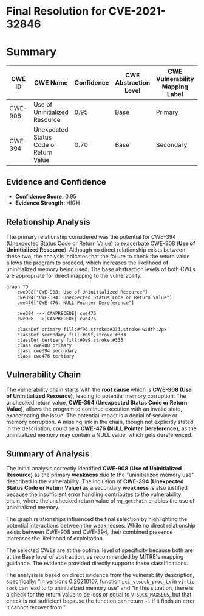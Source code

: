 # Final Resolution for CVE-2021-32846

# Summary
| CWE ID | CWE Name | Confidence | CWE Abstraction Level | CWE Vulnerability Mapping Label | CWE-Vulnerability Mapping Notes |
|---|---|---|---|---|---|
| CWE-908 | Use of Uninitialized Resource | 0.95 | Base | Primary | Allowed |
| CWE-394 | Unexpected Status Code or Return Value | 0.70 | Base | Secondary | Allowed |

## Evidence and Confidence

*   **Confidence Score:** 0.95
*   **Evidence Strength:** HIGH

## Relationship Analysis
The primary relationship considered was the potential for CWE-394 (Unexpected Status Code or Return Value) to exacerbate CWE-908 (**Use of Uninitialized Resource**). Although no direct relationship exists between these two, the analysis indicates that the failure to check the return value allows the program to proceed, which increases the likelihood of uninitialized memory being used. The base abstraction levels of both CWEs are appropriate for direct mapping to the vulnerability.

```mermaid
graph TD
    cwe908["CWE-908: Use of Uninitialized Resource"]
    cwe394["CWE-394: Unexpected Status Code or Return Value"]
    cwe476["CWE-476: NULL Pointer Dereference"]

    cwe394 -->|CANPRECEDE| cwe476
    cwe908 -->|CANPRECEDE| cwe476

    classDef primary fill:#f96,stroke:#333,stroke-width:2px
    classDef secondary fill:#69f,stroke:#333
    classDef tertiary fill:#9e9,stroke:#333
    class cwe908 primary
    class cwe394 secondary
    class cwe476 tertiary
```

## Vulnerability Chain
The vulnerability chain starts with the **root cause** which is **CWE-908 (Use of Uninitialized Resource)**, leading to potential memory corruption. The unchecked return value, **CWE-394 (Unexpected Status Code or Return Value)**, allows the program to continue execution with an invalid state, exacerbating the issue. The potential impact is a denial of service or memory corruption. A missing link in the chain, though not explicitly stated in the description, could be a **CWE-476 (NULL Pointer Dereference)**, as the uninitialized memory may contain a NULL value, which gets dereferenced.

## Summary of Analysis
The initial analysis correctly identified **CWE-908 (Use of Uninitialized Resource)** as the primary **weakness** due to the "uninitialized memory use" described in the vulnerability. The inclusion of **CWE-394 (Unexpected Status Code or Return Value)** as a secondary **weakness** is also justified because the insufficient error handling contributes to the vulnerability chain, where the unchecked return value of `vq_getchain` enables the use of uninitialized memory.

The graph relationships influenced the final selection by highlighting the potential interactions between the weaknesses. While no direct relationship exists between CWE-908 and CWE-394, their combined presence increases the likelihood of exploitation.

The selected CWEs are at the optimal level of specificity because both are at the Base level of abstraction, as recommended by MITRE's mapping guidance. The evidence provided directly supports these classifications.

The analysis is based on direct evidence from the vulnerability description, specifically: "In versions 0.20210107, function `pci_vtsock_proc_tx` in `virtio-sock` can lead to to uninitialized memory use" and "In this situation, there is a check for the return value to be less or equal to `VTSOCK_MAXSEGS`, but that check is not sufficient because the function can return `-1` if it finds an error it cannot recover from."